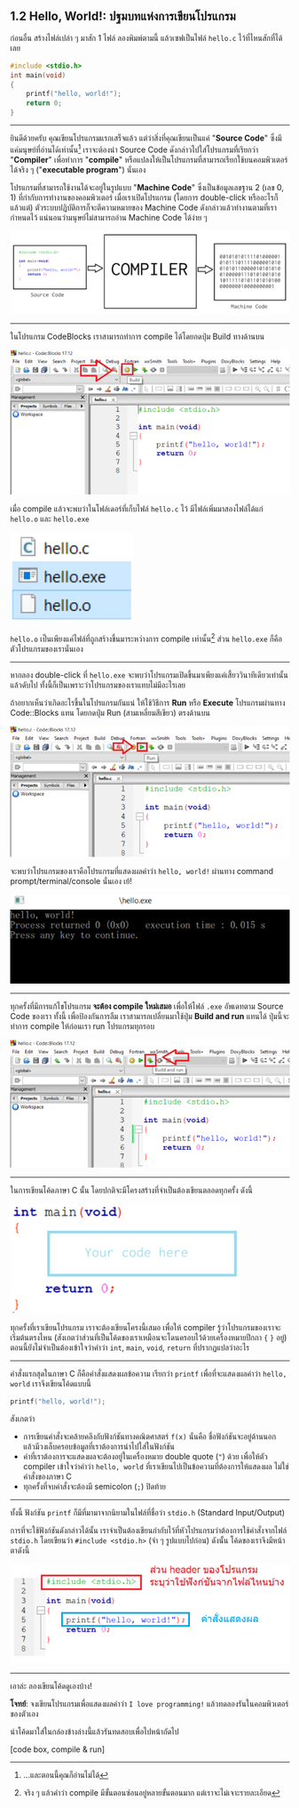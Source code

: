 ## 1.2 Hello, World!: ปฐมบทแห่งการเขียนโปรแกรม

ก่อนอื่น สร้างไฟล์เปล่า ๆ มาสัก 1 ไฟล์ ลองพิมพ์ตามนี้ แล้วเซฟเป็นไฟล์ `hello.c` ไว้ที่ไหนสักที่ได้เลย

```cpp
#include <stdio.h>
int main(void)
{
    printf("hello, world!");
    return 0;
}
```

---

ยินดีด้วยครับ คุณเขียนโปรแกรมแรกเสร็จแล้ว แต่ว่าสิ่งที่คุณเขียนเป็นแค่ "**Source Code**" ซึ่งมีแค่มนุษย์ที่อ่านได้เท่านั้น[^1] เราจะต้องนำ Source Code ดังกล่าวไปใส่โปรแกรมที่เรียกว่า "**Compiler**" เพื่อทำการ "**compile**" หรือแปลงให้เป็นโปรแกรมที่สามารถเรียกใช้บนคอมพิวเตอร์ได้จริง ๆ ("**executable program**") นั่นเอง

[^1]: ...และตอนนี้คุณก็อ่านไม่ได้

โปรแกรมที่สามารถใช้งานได้จะอยู่ในรูปแบบ "**Machine Code**" ซึ่งเป็นข้อมูลเลขฐาน 2 (เลข 0, 1) ที่กำกับการทำงานของคอมพิวเตอร์ เมื่อเราเปิดโปรแกรม (โดยการ double-click หรืออะไรก็แล้วแต่) ตัวระบบปฏิบัติการก็จะตีความหมายของ Machine Code ดังกล่าวแล้วทำงานตามที่เรากำหนดไว้ แน่นอนว่ามนุษย์ไม่สามารถอ่าน Machine Code ได้ง่าย ๆ

![](1-02-compiler.png)

---

ในโปรแกรม CodeBlocks เราสามารถทำการ compile ได้โดยกดปุ่ม Build ทางด้านบน

![](1-02-buildbutton.png)

เมื่อ compile แล้วจะพบว่าในโฟล์เดอร์ที่เก็บไฟล์ `hello.c` ไว้ มีไฟล์เพิ่มมาสองไฟล์ได้แก่ `hello.o` และ `hello.exe`

![](1-02-buildresult.png)

`hello.o` เป็นเพียงแค่ไฟล์ที่ถูกสร้างขึ้นมาระหว่างการ compile เท่านั้น[^2] ส่วน `hello.exe` ก็คือตัวโปรแกรมของเรานั่นเอง

[^2]: จริง ๆ แล้วคำว่า compile มีขั้นตอนซ่อนอยู่หลายขั้นตอนมาก แต่เราจะไม่เจาะรายละเอียด

---

หากลอง double-click ที่ `hello.exe` จะพบว่าโปรแกรมเปิดขึ้นมาเพียงแค่เสี้ยววินาทีเดียวเท่านั้นแล้วดับไป ทั้งนี้ก็เป็นเพราะว่าโปรแกรมของเราแทบไม่มีอะไรเลย

ถ้าอยากเห็นว่าเกิดอะไรขึ้นในโปรแกรมกันแน่ ให้ใช้วิธีการ **Run** หรือ **Execute** โปรแกรมผ่านทาง Code::Blocks แทน โดยกดปุ่ม Run (สามเหลี่ยมสีเขียว) ตรงด้านบน

![](1-02-runbutton.png)

จะพบว่าโปรแกรมของเราคือโปรแกรมที่แสดงผลคำว่า `hello, world!` ผ่านทาง command prompt/terminal/console นั่นเอง เย้!

![](1-02-runresult.png)

---

ทุกครั้งที่มีการแก้ไขโปรแกรม **จะต้อง compile ใหม่เสมอ** เพื่อให้ไฟล์ `.exe` อัพเดทตาม Source Code ของเรา ทั้งนี้ เพื่อป้องกันการลืม เราสามารถเปลี่ยนมาใช้ปุ่ม **Build and run** แทนได้ ปุ่มนี้จะทำการ compile ให้ก่อนเรา run โปรแกรมทุกรอบ

![](1-02-buildandrun.png)

---

ในการเขียนโค้ดภาษา C นั้น โดยปกติจะมีโครงสร้างที่จำเป็นต้องเขียนตลอดทุกครั้ง ดังนี้

![](1-02-codetemplate.png)

ทุกครั้งที่เราเขียนโปรแกรม เราจะต้องเขียนโครงนี้เสมอ เพื่อให้ compiler รู้ว่าโปรแกรมของเราจะเริ่มต้นตรงไหน (สังเกตว่าส่วนที่เป็นโค้ดของเราเหมือนจะโดนครอบไว้ด้วยเครื่องหมายปีกกา `{` `}` อยู่) ตอนนี้ยังไม่จำเป็นต้องเข้าใจว่าคำว่า `int`, `main`, `void`, `return` ที่ปรากฏแปลว่าอะไร

---

คำสั่งแรกสุดในภาษา C ก็คือคำสั่งแสดงผลข้อความ เรียกว่า      `printf`
เพื่อที่จะแสดงผลคำว่า `hello, world` เราจึงเขียนโค้ดแบบนี้

```cpp
printf("hello, world!");
```

สังเกตว่า
- การเขียนคำสั่งจะคล้ายคลึงกับฟังก์ชันทางคณิตศาสตร์ `f(x)` นั่นคือ ชื่อฟังก์ชันจะอยู่ด้านนอก แล้วมีวงเล็บครอบข้อมูลที่เราต้องการนำไปใส่ในฟังก์ชัน
- คำที่เราต้องการจะแสดงผลจะต้องอยู่ในเครื่องหมาย double quote (`"`) ด้วย เพื่อให้ตัว compiler เข้าใจว่าคำว่า `hello, world` ที่เราเขียนไปเป็นข้อความที่ต้องการให้แสดงผล ไม่ใช่คำสั่งของภาษา C
- ทุกครั้งที่จบคำสั่งจะต้องมี semicolon (`;`) ปิดท้าย

---

ทั้งนี้ ฟังก์ชัน `printf` ก็มีที่มามาจากนิยามในไฟล์ที่ชื่อว่า `stdio.h` (Standard Input/Output)

การที่จะใช้ฟังก์ชันดังกล่าวได้นั้น เราจำเป็นต้องเขียนกำกับไว้ที่หัวโปรแกรมว่าต้องการใช้คำสั่งจากไฟล์ `stdio.h` โดยเขียนว่า `#include <stdio.h>` (จำ ๆ รูปแบบไปก่อน) ดังนั้น โค้ดของเราจึงมีหน้าตาดังนี้

![](1-02-programparts.png)

---

เอาล่ะ ลองเขียนโค้ดดูเองบ้าง!

**โจทย์**: จงเขียนโปรแกรมเพื่อแสดงผลคำว่า `I love programming!` แล้วทดลองรันในคอมพิวเตอร์ของตัวเอง

นำโค้ดมาใส่ในกล่องข้างล่างนี้แล้วรันทดสอบเพื่อไปหน้าถัดไป

[code box, compile & run]

